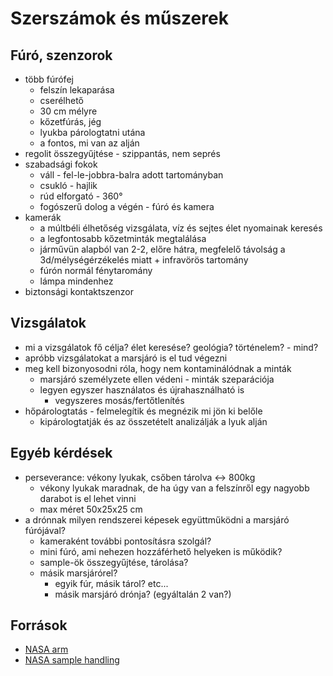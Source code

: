 # Szerszámok és műszerek

## Fúró, szenzorok
- több fúrófej
    + felszín lekaparása
    + cserélhető
    + 30 cm mélyre
    + kőzetfúrás, jég
    + lyukba párologtatni utána
    + a fontos, mi van az alján
- regolit összegyűjtése - szippantás, nem seprés
- szabadsági fokok
    + váll - fel-le-jobbra-balra adott tartományban
    + csukló - hajlik
    + rúd elforgató - 360°
    + fogószerű dolog a végén - fúró és kamera
- kamerák
    + a múltbéli élhetőség vizsgálata, víz és sejtes élet nyomainak keresés
    + a legfontosabb kőzetminták megtalálása
    + járművün alapból van 2-2, előre hátra, megfelelő távolság a 3d/mélységérzékelés miatt + infravörös tartomány
    + fúrón normál fénytaromány
    + lámpa mindenhez
- biztonsági kontaktszenzor

## Vizsgálatok
- mi a vizsgálatok fő célja? élet keresése? geológia? történelem? - mind?
- apróbb vizsgálatokat a marsjáró is el tud végezni
- meg kell bizonyosodni róla, hogy nem kontaminálódnak a minták
    + marsjáró személyzete ellen védeni - minták szeparációja
    + legyen egyszer használatos és újrahasználható is
        * vegyszeres mosás/fertőtlenítés
- hőpárologtatás - felmelegítik és megnézik mi jön ki belőle
    + kipárologtatják és az összetételt analizálják a lyuk alján

## Egyéb kérdések
- perseverance: vékony lyukak, csőben tárolva <-> 800kg
    + vékony lyukak maradnak, de ha úgy van a felszínről egy nagyobb darabot is el lehet vinni
    + max méret 50x25x25 cm
- a drónnak milyen rendszerei képesek együttműködni a marsjáró fúrójával?
    + kameraként további pontosításra szolgál?
    + mini fúró, ami nehezen hozzáférhető helyeken is működik?
    + sample-ök összegyűjtése, tárolása?
    + másik marsjárórel?
        * egyik fúr, másik tárol? etc...
        * másik marsjáró drónja? (egyáltalán 2 van?)

## Források
- [NASA arm](https://mars.nasa.gov/mars2020/spacecraft/marsjáró/arm/)
- [NASA sample handling](https://mars.nasa.gov/mars2020/spacecraft/marsjáró/sample-handling/)
